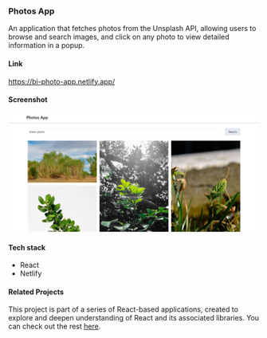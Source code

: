 ### Photos App

An application that fetches photos from the Unsplash API, allowing users to browse and search images, and click on any photo to view detailed information in a popup.

#### Link
https://bi-photo-app.netlify.app/

#### Screenshot
![Photo App Screenshot](https://github.com/binokochumolvarghese/react-photos-app/blob/main/public/photo-app-ss.png)

#### Tech stack
- React
- Netlify

#### Related Projects
This project is part of a series of React-based applications, created to explore and deepen understanding of React and its associated libraries. You can check out the rest [here](https://github.com/binokochumolvarghese/react-apps).